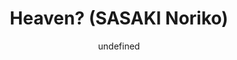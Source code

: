 --- 
slug: "heaven-sasaki-noriko"
title: "Heaven? (SASAKI Noriko)"
publishdate: "2018-12-29"
src: "https://365manga.net/manga/heaven-sasaki-noriko"
author: "undefined"
image: "https://data.365manga.net/images/thumbnails/32626-heaven-sasaki-noriko.jpg"
tags: ["Comedy","Drama","Seinen","Slice of life"]
chapters: ["Chapter 19: The Final Match Is On Sunday ","Chapter 18: Endless Service ","Chapter 17 ","Chapter 16 ","Chapter 15 ","Chapter 14 ","Chapter 13 ","Chapter 12 ","Chapter 11 ","Chapter 10 ","Chapter 9 ","Chapter 8 ","Chapter 7 ","Chapter 6 ","Chapter 5 ","Chapter 4 ","Chapter 3 ","Chapter 2 ","Chapter 1"]
chapterlinks: ["https://365manga.net/heaven-sasaki-noriko/chapter-19.html","https://365manga.net/heaven-sasaki-noriko/chapter-18.html","https://365manga.net/heaven-sasaki-noriko/chapter-17.html","https://365manga.net/heaven-sasaki-noriko/chapter-16.html","https://365manga.net/heaven-sasaki-noriko/chapter-15.html","https://365manga.net/heaven-sasaki-noriko/chapter-14.html","https://365manga.net/heaven-sasaki-noriko/chapter-13.html","https://365manga.net/heaven-sasaki-noriko/chapter-12.html","https://365manga.net/heaven-sasaki-noriko/chapter-11.html","https://365manga.net/heaven-sasaki-noriko/chapter-10.html","https://365manga.net/heaven-sasaki-noriko/chapter-9.html","https://365manga.net/heaven-sasaki-noriko/chapter-8.html","https://365manga.net/heaven-sasaki-noriko/chapter-7.html","https://365manga.net/heaven-sasaki-noriko/chapter-6.html","https://365manga.net/heaven-sasaki-noriko/chapter-5.html","https://365manga.net/heaven-sasaki-noriko/chapter-4.html","https://365manga.net/heaven-sasaki-noriko/chapter-3.html","https://365manga.net/heaven-sasaki-noriko/chapter-2.html","https://365manga.net/heaven-sasaki-noriko/chapter-1.html"]
description: "Iga is a waiter at a French restaurant. One day, he meets a mysterious woman who invites him to work at her restaurant. How will this new job change his life?"
---